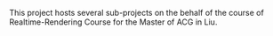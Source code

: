 This project hosts several sub-projects on the behalf of the course of Realtime-Rendering Course for the Master of ACG in Liu.